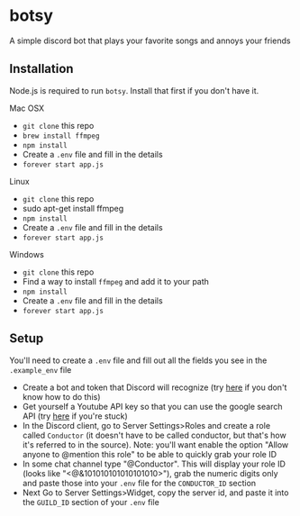 # botsy
A simple discord bot that plays your favorite songs and annoys your friends

## Installation
Node.js is required to run `botsy`. Install that first if you don't have it.

Mac OSX
* `git clone` this repo
* `brew install ffmpeg`
* `npm install`
* Create a `.env` file and fill in the details
* `forever start app.js`

Linux
* `git clone` this repo
* sudo apt-get install ffmpeg
* `npm install`
* Create a `.env` file and fill in the details
* `forever start app.js`

Windows
* `git clone` this repo
* Find a way to install `ffmpeg` and add it to your path
* `npm install`
* Create a `.env` file and fill in the details
* `forever start app.js`

## Setup
You'll need to create a `.env` file and fill out all the fields you see in the `.example_env` file
* Create a bot and token that Discord will recognize (try [here](https://github.com/reactiflux/discord-irc/wiki/Creating-a-discord-bot-&-getting-a-token) if you don't know how to do this)
* Get yourself a Youtube API key so that you can use the google search API (try [here](https://developers.google.com/youtube/v3/getting-started) if you're stuck)
* In the Discord client, go to Server Settings>Roles and create a role called `Conductor` (it doesn't have to be called conductor, but that's how it's referred to in the source). Note: you'll want enable the option "Allow anyone to @mention this role" to be able to quickly grab your role ID
* In some chat channel type "\@Conductor". This will display your role ID (looks like "<@&101010101010101010>"), grab the numeric digits only and paste those into your `.env` file for the `CONDUCTOR_ID` section
* Next Go to Server Settings>Widget, copy the server id, and paste it into the `GUILD_ID` section of your `.env` file


